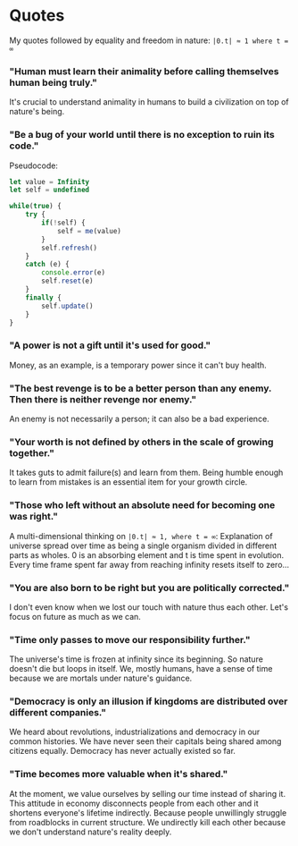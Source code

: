 # Quotes 

My quotes followed by equality and freedom in nature: `|0.t| ≈ 1 where t = ∞`


### "Human must learn their animality before calling themselves human being truly."

It's crucial to understand animality in humans to build a civilization on top of nature's being. 

### "Be a bug of your world until there is no exception to ruin its code."

Pseudocode:

```javascript
let value = Infinity
let self = undefined

while(true) {
    try {
        if(!self) {
            self = me(value)
        }
        self.refresh()
    }
    catch (e) {
        console.error(e)
        self.reset(e)   
    }
    finally {
        self.update()
    }
}
```


### "A power is not a gift until it's used for good."

Money, as an example, is a temporary power since it can't buy health.

### "The best revenge is to be a better person than any enemy. Then there is neither revenge nor enemy."

An enemy is not necessarily a person; it can also be a bad experience.

### "Your worth is not defined by others in the scale of growing together."

It takes guts to admit failure(s) and learn from them. Being humble enough to learn from mistakes is an essential item for your growth circle. 

### "Those who left without an absolute need for becoming one was right."

A multi-dimensional thinking on `|0.t| ≈ 1, where t = ∞`: Explanation of universe spread over time as being a single organism divided in different parts as wholes. 0 is an absorbing element and t is time spent in evolution. Every time frame spent far away from reaching infinity resets itself to zero…

### "You are also born to be right but you are politically corrected."

I don't even know when we lost our touch with nature thus each other. Let's focus on future as much as we can.

### "Time only passes to move our responsibility further."

The universe's time is frozen at infinity since its beginning. So nature doesn't die but loops in itself. We, mostly humans, have a sense of time because we are mortals under nature's guidance. 

### "Democracy is only an illusion if kingdoms are distributed over different companies."  

We heard about revolutions, industrializations and democracy in our common histories. We have never seen their capitals being shared among citizens equally. Democracy has never actually existed so far.


### "Time becomes more valuable when it's shared."  

At the moment, we value ourselves by selling our time instead of sharing it. This attitude in economy disconnects people from each other and it shortens everyone's lifetime indirectly. Because people unwillingly struggle from roadblocks in current structure. We undirectly kill each other because we don't understand nature's reality deeply.
